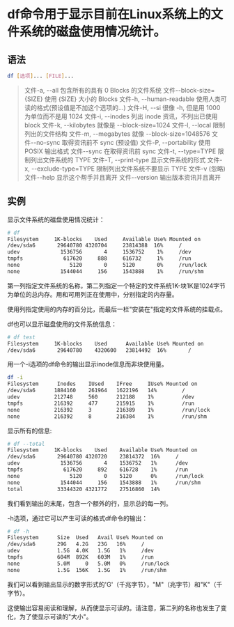 # df命令用于显示目前在Linux系统上的文件系统的磁盘使用情况统计。

## 语法

```bash
df [选项]... [FILE]...
```

> 文件-a, --all 包含所有的具有 0 Blocks 的文件系统
> 文件--block-size={SIZE} 使用 {SIZE} 大小的 Blocks
> 文件-h, --human-readable 使用人类可读的格式(预设值是不加这个选项的...)
> 文件-H, --si 很像 -h, 但是用 1000 为单位而不是用 1024
> 文件-i, --inodes 列出 inode 资讯，不列出已使用 block
> 文件-k, --kilobytes 就像是 --block-size=1024
> 文件-l, --local 限制列出的文件结构
> 文件-m, --megabytes 就像 --block-size=1048576
> 文件--no-sync 取得资讯前不 sync (预设值)
> 文件-P, --portability 使用 POSIX 输出格式
> 文件--sync 在取得资讯前 sync
> 文件-t, --type=TYPE 限制列出文件系统的 TYPE
> 文件-T, --print-type 显示文件系统的形式
> 文件-x, --exclude-type=TYPE 限制列出文件系统不要显示 TYPE
> 文件-v (忽略)
> 文件--help 显示这个帮手并且离开
> 文件--version 输出版本资讯并且离开

## 实例

显示文件系统的磁盘使用情况统计：

```bash
# df 
Filesystem     1K-blocks    Used     Available Use% Mounted on 
/dev/sda6       29640780 4320704     23814388  16%     / 
udev             1536756       4     1536752    1%     /dev 
tmpfs             617620     888     616732     1%     /run 
none                5120       0     5120       0%     /run/lock 
none             1544044     156     1543888    1%     /run/shm 
```

第一列指定文件系统的名称，第二列指定一个特定的文件系统1K-块1K是1024字节为单位的总内存。用和可用列正在使用中，分别指定的内存量。

使用列指定使用的内存的百分比，而最后一栏"安装在"指定的文件系统的挂载点。

df也可以显示磁盘使用的文件系统信息：

```bash
# df test 
Filesystem     1K-blocks    Used      Available Use% Mounted on 
/dev/sda6       29640780    4320600   23814492  16%       / 
```

用一个-i选项的df命令的输出显示inode信息而非块使用量。

```bash
df -i 
Filesystem      Inodes    IUsed    IFree     IUse% Mounted on 
/dev/sda6      1884160    261964   1622196   14%        / 
udev           212748     560      212188    1%         /dev 
tmpfs          216392     477      215915    1%         /run 
none           216392     3        216389    1%         /run/lock 
none           216392     8        216384    1%         /run/shm 
```

显示所有的信息:

```bash
# df --total 
Filesystem     1K-blocks    Used    Available Use% Mounted on 
/dev/sda6       29640780 4320720    23814372  16%     / 
udev             1536756       4    1536752   1%      /dev 
tmpfs             617620     892    616728    1%      /run 
none                5120       0    5120      0%      /run/lock 
none             1544044     156    1543888   1%      /run/shm 
total           33344320 4321772    27516860  14% 
```

我们看到输出的末尾，包含一个额外的行，显示总的每一列。

-h选项，通过它可以产生可读的格式df命令的输出：

```bash
# df -h 
Filesystem      Size  Used   Avail Use% Mounted on 
/dev/sda6       29G   4.2G   23G   16%     / 
udev            1.5G  4.0K   1.5G   1%     /dev 
tmpfs           604M  892K   603M   1%     /run 
none            5.0M     0   5.0M   0%     /run/lock 
none            1.5G  156K   1.5G   1%     /run/shm 
```

我们可以看到输出显示的数字形式的'G'（千兆字节），"M"（兆字节）和"K"（千字节）。

这使输出容易阅读和理解，从而使显示可读的。请注意，第二列的名称也发生了变化，为了使显示可读的"大小"。